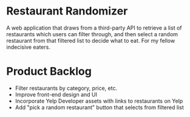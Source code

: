 # Restaurant Randomizer
A web application that draws from a third-party API to retrieve a list of restaurants which users can filter through, and then select a random restaurant from that filtered list to decide what to eat. For my fellow indecisive eaters.

# Product Backlog
- Filter restaurants by category, price, etc.
- Improve front-end design and UI
- Incorporate Yelp Developer assets with links to restaurants on Yelp
- Add "pick a random restaurant" button that selects from filtered list


